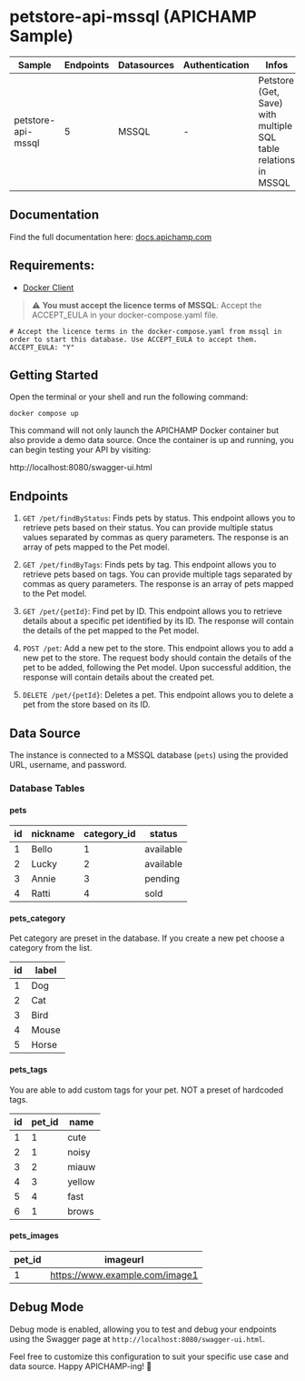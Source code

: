 # petstore-api-mssql (APICHAMP Sample)

| Sample                                 | Endpoints | Datasources | Authentication | Infos                                                                           |
|----------------------------------------|-----------|-------------|----------------|---------------------------------------------------------------------------------|
| petstore-api-mssql                     | 5         | MSSQL       | -              | Petstore (Get, Save) with multiple SQL table relations in MSSQL                 |

## Documentation
Find the full documentation here: [docs.apichamp.com](https://docs.apichamp.com)

## Requirements:
- [Docker Client](https://docs.docker.com/get-started/overview/)

> :warning: **You must accept the licence terms of MSSQL**: Accept the ACCEPT_EULA in your docker-compose.yaml file.
```
# Accept the licence terms in the docker-compose.yaml from mssql in order to start this database. Use ACCEPT_EULA to accept them.
ACCEPT_EULA: "Y"
```


## Getting Started

Open the terminal or your shell and run the following command:

```docker compose up```

This command will not only launch the APICHAMP Docker container but also provide a demo
data source. Once the container is up and running, you can begin testing your API by visiting:

http://localhost:8080/swagger-ui.html

## Endpoints

1. `GET /pet/findByStatus`: Finds pets by status. This endpoint allows you to retrieve pets based on their status. You can provide multiple status values separated by commas as query parameters. The response is an array of pets mapped to the Pet model.

2. `GET /pet/findByTags`: Finds pets by tag. This endpoint allows you to retrieve pets based on tags. You can provide multiple tags separated by commas as query parameters. The response is an array of pets mapped to the Pet model.

3. `GET /pet/{petId}`: Find pet by ID. This endpoint allows you to retrieve details about a specific pet identified by its ID. The response will contain the details of the pet mapped to the Pet model.

4. `POST /pet`: Add a new pet to the store. This endpoint allows you to add a new pet to the store. The request body should contain the details of the pet to be added, following the Pet model. Upon successful addition, the response will contain details about the created pet.

5. `DELETE /pet/{petId}`: Deletes a pet. This endpoint allows you to delete a pet from the store based on its ID.

## Data Source

The instance is connected to a MSSQL database (`pets`) using the provided URL, username, and password.

### Database Tables

#### pets

| id | nickname  | category_id | status    |
|----|-----------|-------------|-----------|
| 1  | Bello     | 1           | available |
| 2  | Lucky     | 2           | available |
| 3  | Annie     | 3           | pending   |
| 4  | Ratti     | 4           | sold      |

#### pets_category

Pet category are preset in the database. If you create a new pet choose a category from the list.

| id | label |
|----|-------|
| 1  | Dog   |
| 2  | Cat   |
| 3  | Bird  |
| 4  | Mouse |
| 5  | Horse |

#### pets_tags

You are able to add custom tags for your pet. NOT a preset of hardcoded tags.

| id | pet_id | name   |
|----|--------|--------|
| 1  | 1      | cute   |
| 2  | 1      | noisy  |
| 3  | 2      | miauw  |
| 4  | 3      | yellow |
| 5  | 4      | fast   |
| 6  | 1      | brows  |

#### pets_images

| pet_id | imageurl                       |
|--------|--------------------------------|
| 1      | https://www.example.com/image1 |

## Debug Mode

Debug mode is enabled, allowing you to test and debug your endpoints using the Swagger page at `http://localhost:8080/swagger-ui.html`.

Feel free to customize this configuration to suit your specific use case and data source. Happy APICHAMP-ing! 🚀